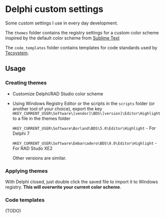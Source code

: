 # Delphi custom settings

Some custom settings I use in every day development.

The `themes` folder contains the registry settings for a custom color scheme inspired by the default color scheme from [Sublime Text](http://www.sublimetext.com/)

The `code_templates` folder contains templates for code standards used by [Tecsystem](https://github.com/tecsystem).

## Usage

### Creating themes 
  - Customize Delphi/RAD Studio color scheme
  - Using Windows Registry Editor or the scripts in the `scripts` folder (or another tool of your choice), export the key `HKEY_CURRENT_USER\Software\[vendor]\BDS\[version]\Editor\Highlight` to a file in the themes folder
    
    `HKEY_CURRENT_USER\Software\Borland\BDS\5.0\Editor\Highlight` - For Delphi 7

    `HKEY_CURRENT_USER\Software\Embarcadero\BDS\9.0\Editor\Highlight` - For RAD Studo XE2
    
    Other versions are similar.

### Applying themes
With Delphi closed, just double click the saved file to import it to Windows registry. **This will overwrite your current color scheme**.

### Code templates

(TODO)